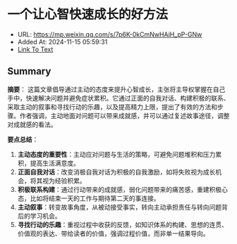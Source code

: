 # 一个让心智快速成长的好方法
- URL: https://mp.weixin.qq.com/s/7p6K-0kCmNwHAiH_pP-GNw
- Added At: 2024-11-15 05:59:31
- [Link To Text](2024-11-15-一个让心智快速成长的好方法_raw.md)

## Summary
**摘要**：
这篇文章倡导通过主动的态度来提升心智成长，主张将主导权掌握在自己手中，快速解决问题并避免症状累积。它通过正面的自我对话、构建积极的联系、采取主动的叙事和寻找行动的乐趣，以及提高精力上限，提出了有效的方法和步骤。作者强调，主动地面对问题可以带来成就感，并可以通过复述故事途径，调整对成就感的看法。

**要点总结**：
1. **主动态度的重要性**：主动应对问题与生活的策略，可避免问题堆积和压力累积，提高生活满意度。
2. **正面自我对话**：改变消极自我对话为积极的自我激励，如将失败视为成长机会，将其视为经验积累。
3. **积极联系构建**：通过行动带来的成就感，弱化问题带来的痛苦感，重建积极心态，比如将结束一天的工作与期待第二天的事连接。
4. **主动叙事**：转变故事角度，从被动接受事实，转向主动承担责任与转向问题背后的学习机会。
5. **寻找行动的乐趣**：重视过程中收获的反馈，如知识体系的构建、思想的连贯、价值观的表达、带给读者的价值，强调过程价值，而非单一结果导向。
